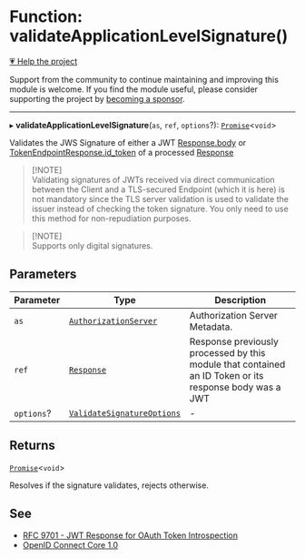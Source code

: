 # Function: validateApplicationLevelSignature()

[💗 Help the project](https://github.com/sponsors/panva)

Support from the community to continue maintaining and improving this module is welcome. If you find the module useful, please consider supporting the project by [becoming a sponsor](https://github.com/sponsors/panva).

***

▸ **validateApplicationLevelSignature**(`as`, `ref`, `options`?): [`Promise`](https://developer.mozilla.org/docs/Web/JavaScript/Reference/Global_Objects/Promise)\<`void`\>

Validates the JWS Signature of either a JWT [Response.body](https://developer.mozilla.org/docs/Web/API/Response/body) or
[TokenEndpointResponse.id_token](../interfaces/TokenEndpointResponse.md#id_token) of a processed [Response](https://developer.mozilla.org/docs/Web/API/Response)

> [!NOTE]\
> Validating signatures of JWTs received via direct communication between the Client and a
> TLS-secured Endpoint (which it is here) is not mandatory since the TLS server validation is used
> to validate the issuer instead of checking the token signature. You only need to use this method
> for non-repudiation purposes.

> [!NOTE]\
> Supports only digital signatures.

## Parameters

| Parameter | Type | Description |
| ------ | ------ | ------ |
| `as` | [`AuthorizationServer`](../interfaces/AuthorizationServer.md) | Authorization Server Metadata. |
| `ref` | [`Response`](https://developer.mozilla.org/docs/Web/API/Response) | Response previously processed by this module that contained an ID Token or its response body was a JWT |
| `options`? | [`ValidateSignatureOptions`](../interfaces/ValidateSignatureOptions.md) | - |

## Returns

[`Promise`](https://developer.mozilla.org/docs/Web/JavaScript/Reference/Global_Objects/Promise)\<`void`\>

Resolves if the signature validates, rejects otherwise.

## See

 - [RFC 9701 - JWT Response for OAuth Token Introspection](https://www.rfc-editor.org/rfc/rfc9701.html#section-5)
 - [OpenID Connect Core 1.0](https://openid.net/specs/openid-connect-core-1_0-errata2.html#UserInfo)
